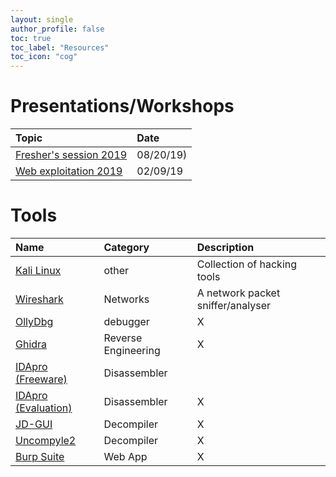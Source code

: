 ```yaml
---
layout: single
author_profile: false
toc: true
toc_label: "Resources"
toc_icon: "cog"
---
```

# Presentations/Workshops
| Topic  | Date | 
|:-----------------|:----------|
[Fresher's session 2019](https://drive.google.com/open?id=1EjH3fUwpRcj9CamOM_03YdpY5_DNAvSS) |  08/20/19) |
[Web exploitation 2019](https://drive.google.com/file/d/18t87wjQnJvos3y3Aq0zj9XNUVgfcFknQ/view?usp=sharing) | 02/09/19



# Tools
| Name  | Category | Description |
|:------|:---------|:------------|
| [Kali Linux](https://www.kali.org/) | other |Collection of hacking tools |
| [Wireshark](https://www.wireshark.org/) | Networks|A network packet sniffer/analyser |
| [OllyDbg](http://www.ollydbg.de/) | debugger | X |
| [Ghidra](https://ghidra-sre.org/ )| Reverse Engineering | X |
| [IDApro (Freeware)](https://www.hex-rays.com/products/ida/support/download_freeware.shtml) |Disassembler| |
| [IDApro (Evaluation)](https://out7.hex-rays.com/demo/request) |Disassembler| X |
| [JD-GUI](http://java-decompiler.github.io/) |Decompiler| X |
| [Uncompyle2](https://github.com/Mysterie/uncompyle2) |Decompiler| X |
| [Burp Suite](https://portswigger.net/burp) |Web App| X |

